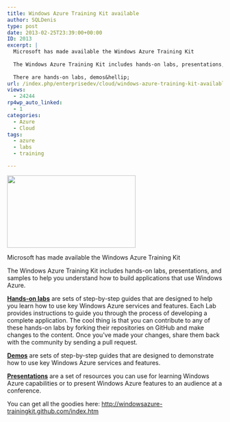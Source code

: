 ```yaml
---
title: Windows Azure Training Kit available
author: SQLDenis
type: post
date: 2013-02-25T23:39:00+00:00
ID: 2013
excerpt: |
  Microsoft has made available the Windows Azure Training Kit
  
  The Windows Azure Training Kit includes hands-on labs, presentations, and samples to help you understand how to build applications that use Windows Azure.
  
  There are hands-on labs, demos&hellip;
url: /index.php/enterprisedev/cloud/windows-azure-training-kit-available/
views:
  - 24244
rp4wp_auto_linked:
  - 1
categories:
  - Azure
  - Cloud
tags:
  - azure
  - labs
  - training

---
```

<div class="image_block">
  <img src="https://lessthandot.z19.web.core.windows.net/wp-content/uploads/blogs/EnterpriseDev//windows_azure_small.jpg" alt="" title="" width="300" height="169" />
</div>

Microsoft has made available the Windows Azure Training Kit

The Windows Azure Training Kit includes hands-on labs, presentations, and samples to help you understand how to build applications that use Windows Azure.

**[Hands-on labs][1]** are sets of step-by-step guides that are designed to help you learn how to use key Windows Azure services and features. Each Lab provides instructions to guide you through the process of developing a complete application. The cool thing is that you can contribute to any of these hands-on labs by forking their repositories on GitHub and make changes to the content. Once you've made your changes, share them back with the community by sending a pull request.

**[Demos][2]** are sets of step-by-step guides that are designed to demonstrate how to use key Windows Azure services and features.

**[Presentations][3]** are a set of resources you can use for learning Windows Azure capabilities or to present Windows Azure features to an audience at a conference.

You can get all the goodies here: <http://windowsazure-trainingkit.github.com/index.htm>

 [1]: http://windowsazure-trainingkit.github.com/labs.htm
 [2]: http://windowsazure-trainingkit.github.com/demos.htm
 [3]: http://windowsazure-trainingkit.github.com/presentations.htm